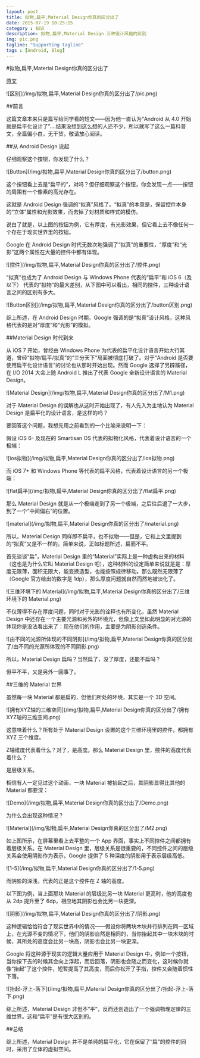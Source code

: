 ```yaml
---
layout: post
title: 拟物,扁平,Material Design你真的区分出了
date: 2015-07-19 10:25:15
category : 知识
description: 拟物,扁平,Material Design 三种设计风格的区别
img: pic.png
tagline: "Supporting tagline"
tags : [Android, Blog]
---
```

#拟物,扁平,Material Design你真的区分出了

[原文](http://www.jianshu.com/p/63d6011213d1)

![区别](/img/拟物,扁平,Material Design你真的区分出了/pic.png)

##前言

这篇文章本来只是篇写给同学看的短文——因为他一直认为“Android 从 4.0 开始就是扁平化设计了”....结果没想到这么想的人还不少，所以就写了这么一篇科普文，全篇偏小白，无干货，敬请放心阅读。

##从 Android Design 说起

仔细观察这个按钮，你发现了什么？

![Button](/img/拟物,扁平,Material Design你真的区分出了/button.png)

这个按钮看上去是“扁平的”，对吗？但仔细观察这个按钮，你会发现一点——按钮的周围有一个像素的高光存在。

这就是 Android Design 强调的“拟真”风格了。“拟真”的本意是，保留控件本身的“立体”属性和光影效果，而去掉了对材质和样式的模仿。

说白了就是，以上图的按钮为例，它有厚度，有光影效果，但它看上去不像任何一个存在于现实世界里的按钮。

Google 在 Android Design 时代无数次地强调了“拟真”的重要性，“厚度”和“光影”这两个属性在大量的控件中都有体现。

![控件](/img/拟物,扁平,Material Design你真的区分出了/控件.png)

“拟真”也成为了 Android Design 与 Windows Phone 代表的“扁平”和 iOS 6（及以下） 代表的“拟物”的最大差别，从下图中可以看出，相同的控件，三种设计语言之间的区别有多大。

![Button区别](/img/拟物,扁平,Material Design你真的区分出了/button区别.png)

综上所述，在 Android Design 时期，Google 强调的是“拟真”设计风格，这种风格代表的是对“厚度”和“光影”的模拟。

##Material Design 时代到来

从 iOS 7 开始，曾经由 Windows Phone 为代表的扁平化设计语言开始大行其道，曾经“拟物/扁平/拟真”的“三分天下”局面被彻底打破了。对于“Android 是否要使用扁平化设计语言”的讨论也从那时开始出现。然而 Google 选择了另辟蹊径，在 I/O 2014 大会上随 Android L 推出了代表 Google 全新设计语言的 Material Design。

![Material Design](/img/拟物,扁平,Material Design你真的区分出了/M1.png)

对于 Material Design 的误解也从这时开始出现了，有人先入为主地认为 Material Design 是扁平化的设计语言，是这样的吗？

要回答这个问题，我想先用之前看到的一个比喻来说明一下：

假设 iOS 6- 及现在的 Smartisan OS 代表的拟物化风格，代表着设计语言的一个极端：

![ios拟物](/img/拟物,扁平,Material Design你真的区分出了/ios拟物.png)

而 iOS 7+ 和 Windows Phone 等代表的扁平风格，代表着设计语言的另一个极端：

![flat扁平](/img/拟物,扁平,Material Design你真的区分出了/flat扁平.png)

那么 Material Design 就是从一个极端走到了另一个极端，之后往后退了一大步，到了一个“中间偏右”的位置。

![material](/img/拟物,扁平,Material Design你真的区分出了/material.png)

所以，Material Design 同样即不扁平，也不拟物——但是，它和上文里提到的“拟真”又是不一样的。简单来说，正如标题所述，扁而不平。

首先谈谈“扁”，Material Design 里的“Material”实际上是一种虚构出来的材料（这也是为什么它叫 Material Design 吧），这种材料的设定简单来说就是是：厚度无限薄，面积无限大，能变换造型，也能按照规律移动。那么既然无限薄了（Google 官方给出的数字是 1dp），那么厚度问题就自然而然地被淡化了。

![三维环境下的 Material](/img/拟物,扁平,Material Design你真的区分出了/三维环境下的 Material.png)

不仅薄得不存在厚度问题，同时对于光影的诠释也有所变化，虽然 Material Design 中还存在一个主要光源和另外的环境光，但像上文里如此明显的对光源的体现你是没法看出来了：现在他们的作用，主要是为阴影创造条件。

![由不同的光源所体现的不同阴影](/img/拟物,扁平,Material Design你真的区分出了/由不同的光源所体现的不同阴影.png)

所以，Material Design 扁吗？当然扁了，没了厚度，还能不扁吗？

但平不平，又是另外一回事了。

##三维的 Material 世界

虽然每一块 Material 都是扁的，但他们所处的环境，其实是一个 3D 空间。

![拥有XYZ轴的三维空间](/img/拟物,扁平,Material Design你真的区分出了/拥有XYZ轴的三维空间.png)

这意味着什么？所有处于 Material Design 设置的这个三维环境里的控件，都拥有 XYZ 三个维度。

Z轴维度代表着什么？对了，是高度。那么 Material Design 里，控件的高度代表着什么？

是层级关系。

相信有人一定见过这个动画，一块 Material 被抬起之后，其阴影显得比其他的 Material 都要深：

![Demo](/img/拟物,扁平,Material Design你真的区分出了/Demo.png)

为什么会出现这种情况？

![Material](/img/拟物,扁平,Material Design你真的区分出了/M2.png)

如上图所示，在屏幕里看上去平整的一个 App 界面，事实上不同控件之间都拥有着层级关系。在 Material Design 里，层级关系是很重要的，不同控件之间的层级关系会使用阴影作为表示，Google 提供了 5 种深度的阴影用于表示层级高低。

![1-5](/img/拟物,扁平,Material Design你真的区分出了/1-5.png)

而阴影的深浅，代表的正是这个控件在 Z 轴的高度。

以下图为例，当上面那块 Material 的层级比另一块 Material 更高时，他的高度也从 2dp 提升至了 6dp，相应地其阴影也会比另一块更深。

![阴影](/img/拟物,扁平,Material Design你真的区分出了/阴影.png)

这种逻辑恰恰符合了现实世界中的情况——假设你将两块木块并行排列在同一区域上，在光源不变的情况下，他们的阴影自然是相同的，当你抬起其中一块木块的时候，其所处的高度会比另一块高，阴影也会比另一块更深。

Google 将这种源于现实的逻辑大量应用于 Material Design 中，例如一个按钮，当你按下去的时候其会向上浮起，而后回落，阴影也会随之而变化，这时候你就像“抬起”了这个控件，短暂提高了其高度，而后你松开了手指，控件又会随着惯性下落。

![抬起-浮上-落下](/img/拟物,扁平,Material Design你真的区分出了/抬起-浮上-落下.png)

综上所述，Material Design 非但不“平”，反而还创造出了一个强调物理定律的三维世界。这和“扁平”是有很大区别的。

##总结

综上所述，Material Design 并不是单纯的扁平化，它在保留了“扁”的控件的同时，采用了立体的虚拟空间。

